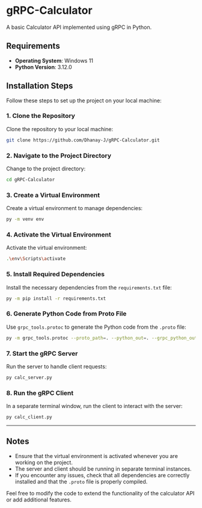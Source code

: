 # gRPC-Calculator

A basic Calculator API implemented using gRPC in Python.

## Requirements

- **Operating System**: Windows 11
- **Python Version**: 3.12.0

## Installation Steps

Follow these steps to set up the project on your local machine:

### 1. Clone the Repository

Clone the repository to your local machine:

```bash
git clone https://github.com/Dhanay-J/gRPC-Calculator.git
```

### 2. Navigate to the Project Directory

Change to the project directory:

```bash
cd gRPC-Calculator
```

### 3. Create a Virtual Environment

Create a virtual environment to manage dependencies:

```bash
py -m venv env
```

### 4. Activate the Virtual Environment

Activate the virtual environment:

```bash
.\env\Scripts\activate
```

### 5. Install Required Dependencies

Install the necessary dependencies from the `requirements.txt` file:

```bash
py -m pip install -r requirements.txt
```

### 6. Generate Python Code from Proto File

Use `grpc_tools.protoc` to generate the Python code from the `.proto` file:

```bash
py -m grpc_tools.protoc --proto_path=. --python_out=. --grpc_python_out=. .\calc.proto
```

### 7. Start the gRPC Server

Run the server to handle client requests:

```bash
py calc_server.py
```

### 8. Run the gRPC Client

In a separate terminal window, run the client to interact with the server:

```bash
py calc_client.py
```

---

## Notes

- Ensure that the virtual environment is activated whenever you are working on the project.
- The server and client should be running in separate terminal instances.
- If you encounter any issues, check that all dependencies are correctly installed and that the `.proto` file is properly compiled.

Feel free to modify the code to extend the functionality of the calculator API or add additional features.

```

```
